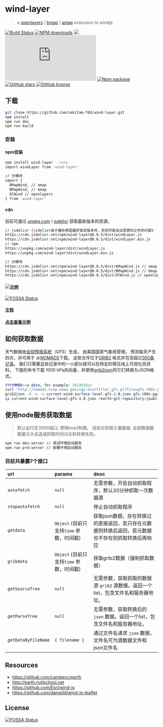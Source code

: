 # wind-layer

> a [openlayers](http://openlayers.org) | [bmap](https://map.baidu.com/) | [amap](https://ditu.amap.com/) extension to windjs

[![Build Status](https://travis-ci.org/sakitam-fdd/wind-layer.svg?branch=master)](https://www.travis-ci.org/sakitam-fdd/wind-layer)
[![NPM downloads](https://img.shields.io/npm/dm/wind-layer.svg)](https://npmjs.org/package/wind-layer)
[![](https://data.jsdelivr.com/v1/package/npm/wind-layer/badge)](https://www.jsdelivr.com/package/npm/wind-layer)
![JS gzip size](http://img.badgesize.io/https://unpkg.com/wind-layer/dist/windLayer.js?compression=gzip&label=gzip%20size:%20JS)
[![Npm package](https://img.shields.io/npm/v/wind-layer.svg)](https://www.npmjs.org/package/wind-layer)
[![GitHub stars](https://img.shields.io/github/stars/sakitam-fdd/wind-layer.svg)](https://github.com/sakitam-fdd/wind-layer/stargazers)
[![GitHub license](https://img.shields.io/badge/license-MIT-blue.svg)](https://raw.githubusercontent.com/sakitam-fdd/wind-layer/master/LICENSE)

## 下载


```bash
git clone https://github.com/sakitam-fdd/wind-layer.git
npm install
npm run dev
npm run build
```

### 安装

#### npm安装

```bash
npm install wind-layer --save
import windLayer from 'wind-layer'

// 分模块
import {
  AMapWind, // amap
  BMapWind, // bmap
  OlWind // openlayers
} from 'wind-layer'
```

#### cdn

目前可通过 [unpkg.com](https://unpkg.com/wind-layer/dist/windLayer.js) / [jsdelivr](https://cdn.jsdelivr.net/npm/wind-layer@0.0.1/dist/windLayer.js) 获取最新版本的资源。

```bash
// jsdelivr (jsdelivr由于缓存原因最好锁定版本号，否则可能会出现意料之外的问题)
https://cdn.jsdelivr.net/npm/wind-layer@0.0.5/dist/windLayer.js
https://cdn.jsdelivr.net/npm/wind-layer@0.0.5/dist/windLayer.min.js
// npm
https://unpkg.com/wind-layer/dist/windLayer.js
https://unpkg.com/wind-layer/dist/windLayer.min.js

// 分模块
https://cdn.jsdelivr.net/npm/wind-layer@0.0.5/dist/AMapWind.js // amap
https://cdn.jsdelivr.net/npm/wind-layer@0.0.5/dist/BMapWind.js // bmap
https://cdn.jsdelivr.net/npm/wind-layer@0.0.5/dist/OlWind.js // openlayers
```

#### [![示例](https://sakitam-fdd.github.io/wind-layer/windy.jpg)](https://jsfiddle.net/sakitamfdd/hgvdu76j/?utm_source=website&utm_medium=embed&utm_campaign=hgvdu76j)
[![FOSSA Status](https://app.fossa.io/api/projects/git%2Bgithub.com%2Fsakitam-fdd%2Fwind-layer.svg?type=shield)](https://app.fossa.io/projects/git%2Bgithub.com%2Fsakitam-fdd%2Fwind-layer?ref=badge_shield)

#### [文档](//sakitam-fdd.github.io/wind-layer/)

#### [点击查看示例](//sakitam-fdd.github.io/wind-layer/examples/index.html)

## 如何获取数据

天气数据由[全球预报系统](http://en.wikipedia.org/wiki/Global_Forecast_System)（GFS）生成，
由美国国家气象局管理。 预测每天产生四次，并可用于
从[NOMADS](http://nomads.ncep.noaa.gov/)下载。 这些文件位于[GRIB2](http://en.wikipedia.org/wiki/GRIB)
格式并包含超过[300条记录](http://www.nco.ncep.noaa.gov/pmb/products/gfs/gfs.t00z.pgrbf00.grib2.shtml)。
我们只需要这些记录中的一小部分就可以在特定的等压线上可视化风资料。 下面的命令下载
1000 hPa风向量，并使用[grib2json](https://github.com/cambecc/grib2json)将它们转换为JSON格式。

```bash
YYYYMMDD=<a date, for example: 20140101>
curl "http://nomads.ncep.noaa.gov/cgi-bin/filter_gfs.pl?file=gfs.t00z.pgrb2.1p00.f000&lev_10_m_above_ground=on&var_UGRD=on&var_VGRD=on&dir=%2Fgfs.${YYYYMMDD}00" -o gfs.t00z.pgrb2.1p00.f000
grib2json -d -n -o current-wind-surface-level-gfs-1.0.json gfs.t00z.pgrb2.1p00.f000
cp current-wind-surface-level-gfs-1.0.json <earth-git-repository>/public/data/weather/current
```

## 使用node服务获取数据

> 默认运行在3000端口, 使用koa2构建。
  目前仅抓取少量数据, 全部数据数据量过大会造成抓取时间过长和转换失败。

```bash
npm run dev:server // 调试环境启动服务
npm run prd:server // 部署环境启动服务
```

### 目前共暴露7个接口

| url | params | desc |
| :--- | :--- | :---------- |
| `autofetch` | `null` | 无需参数，开启自动抓取程序，默认30分钟抓取一次数据源 |
| `stopautofetch` | `null` | 停止自动抓取程序 |
| `getdata` | `Object` (目前只支持`time` 参数，时间戳) | 获取json数据，存在转换过的直接返回，若只存在元数据则转换后返回，若元数据也不存在则抓取转换后再响应 |
| `gribdata` | `Object` (目前只支持`time` 参数，时间戳) | 获取grib2数据（强制抓取数据） |
| `getSourceTree` | `null` | 无需参数，获取抓取的数据源 `grib2` 源数据。返回一个list，包含文件名和服务器地址。 |
| `getParseTree` | `null` | 无需参数，获取转换后的 `json` 数据。返回一个list，包含文件名和服务器地址。 |
| `getDataByFileName` | `{ filename }` | 通过文件名请求 `json` 数据，文件名可为源数据文件和json文件名 |

## Resources

* https://github.com/cambecc/earth
* http://earth.nullschool.net
* https://github.com/Esri/wind-js
* https://github.com/danwild/wind-js-leaflet


## License
[![FOSSA Status](https://app.fossa.io/api/projects/git%2Bgithub.com%2Fsakitam-fdd%2Fwind-layer.svg?type=large)](https://app.fossa.io/projects/git%2Bgithub.com%2Fsakitam-fdd%2Fwind-layer?ref=badge_large)
